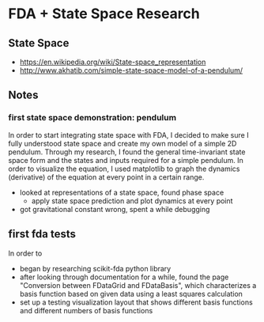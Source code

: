# FDA + State Space Research

## State Space
- https://en.wikipedia.org/wiki/State-space_representation
- http://www.akhatib.com/simple-state-space-model-of-a-pendulum/

## Notes

### first state space demonstration: pendulum
In order to start integrating state space with FDA, I decided to make sure I fully understood state space and create my own model of a simple 2D pendulum. Through my research, I found the general time-invariant state space form and the states and inputs required for a simple pendulum. In order to visualize the equation, I used matplotlib to graph the dynamics (derivative) of the equation at every point in a certain range.

- looked at representations of a state space, found phase space
	- apply state space prediction and plot dynamics at every point
- got gravitational constant wrong, spent a while debugging

## first fda tests
In order to

- began by researching scikit-fda python library
- after looking through documentation for a while, found the page "Conversion between FDataGrid and FDataBasis", which characterizes a basis function based on given data using a least squares calculation
- set up a testing visualization layout that shows different basis functions and different numbers of basis functions
